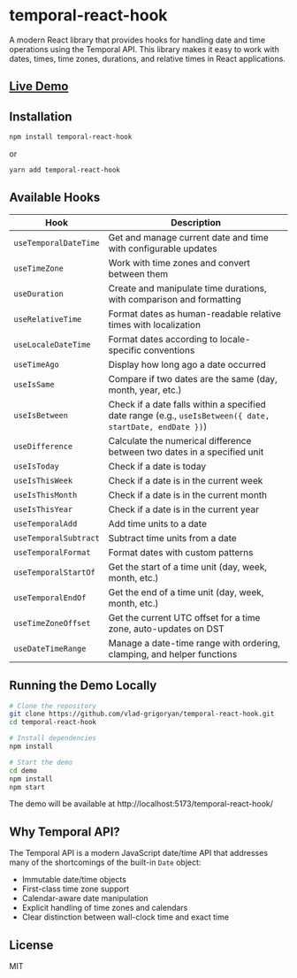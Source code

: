 # temporal-react-hook

A modern React library that provides hooks for handling date and time operations using the Temporal API. This library makes it easy to work with dates, times, time zones, durations, and relative times in React applications.

## [Live Demo](https://vlad-grigoryan.github.io/temporal-react-hook/)

## Installation

```bash
npm install temporal-react-hook
```

or

```bash
yarn add temporal-react-hook
```

## Available Hooks

| Hook | Description |
|------|-------------|
| `useTemporalDateTime` | Get and manage current date and time with configurable updates |
| `useTimeZone` | Work with time zones and convert between them |
| `useDuration` | Create and manipulate time durations, with comparison and formatting |
| `useRelativeTime` | Format dates as human-readable relative times with localization |
| `useLocaleDateTime` | Format dates according to locale-specific conventions |
| `useTimeAgo` | Display how long ago a date occurred |
| `useIsSame` | Compare if two dates are the same (day, month, year, etc.) |
| `useIsBetween` | Check if a date falls within a specified date range (e.g., `useIsBetween({ date, startDate, endDate })`) |
| `useDifference` | Calculate the numerical difference between two dates in a specified unit |
| `useIsToday` | Check if a date is today |
| `useIsThisWeek` | Check if a date is in the current week |
| `useIsThisMonth` | Check if a date is in the current month |
| `useIsThisYear` | Check if a date is in the current year |
| `useTemporalAdd` | Add time units to a date |
| `useTemporalSubtract` | Subtract time units from a date |
| `useTemporalFormat` | Format dates with custom patterns |
| `useTemporalStartOf` | Get the start of a time unit (day, week, month, etc.) |
| `useTemporalEndOf` | Get the end of a time unit (day, week, month, etc.) |
| `useTimeZoneOffset` | Get the current UTC offset for a time zone, auto-updates on DST |
| `useDateTimeRange` | Manage a date-time range with ordering, clamping, and helper functions |

## Running the Demo Locally

```bash
# Clone the repository
git clone https://github.com/vlad-grigoryan/temporal-react-hook.git
cd temporal-react-hook

# Install dependencies
npm install

# Start the demo
cd demo
npm install
npm start
```

The demo will be available at http://localhost:5173/temporal-react-hook/

## Why Temporal API?

The Temporal API is a modern JavaScript date/time API that addresses many of the shortcomings of the built-in `Date` object:

- Immutable date/time objects
- First-class time zone support
- Calendar-aware date manipulation
- Explicit handling of time zones and calendars
- Clear distinction between wall-clock time and exact time

## License

MIT
